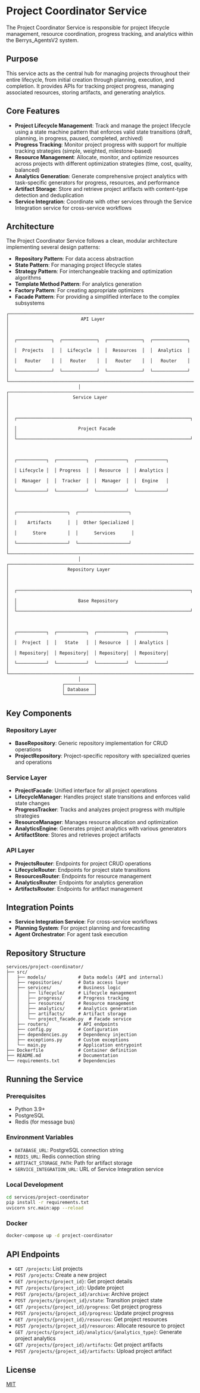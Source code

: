 # Project Coordinator Service

The Project Coordinator Service is responsible for project lifecycle management, resource coordination, progress tracking, and analytics within the Berrys_AgentsV2 system.

## Purpose

This service acts as the central hub for managing projects throughout their entire lifecycle, from initial creation through planning, execution, and completion. It provides APIs for tracking project progress, managing associated resources, storing artifacts, and generating analytics.

## Core Features

- **Project Lifecycle Management**: Track and manage the project lifecycle using a state machine pattern that enforces valid state transitions (draft, planning, in progress, paused, completed, archived)
- **Progress Tracking**: Monitor project progress with support for multiple tracking strategies (simple, weighted, milestone-based)
- **Resource Management**: Allocate, monitor, and optimize resources across projects with different optimization strategies (time, cost, quality, balanced)
- **Analytics Generation**: Generate comprehensive project analytics with task-specific generators for progress, resources, and performance
- **Artifact Storage**: Store and retrieve project artifacts with content-type detection and deduplication
- **Service Integration**: Coordinate with other services through the Service Integration service for cross-service workflows

## Architecture

The Project Coordinator Service follows a clean, modular architecture implementing several design patterns:

- **Repository Pattern**: For data access abstraction
- **State Pattern**: For managing project lifecycle states
- **Strategy Pattern**: For interchangeable tracking and optimization algorithms
- **Template Method Pattern**: For analytics generation
- **Factory Pattern**: For creating appropriate optimizers
- **Facade Pattern**: For providing a simplified interface to the complex subsystems

```
┌───────────────────────────────────────────────────────────────────────┐
│                           API Layer                                    │
│                                                                       │
│  ┌─────────────┐  ┌─────────────┐  ┌─────────────┐  ┌─────────────┐  │
│  │  Projects   │  │  Lifecycle  │  │  Resources  │  │  Analytics  │  │
│  │   Router    │  │   Router    │  │   Router    │  │   Router    │  │
│  └─────────────┘  └─────────────┘  └─────────────┘  └─────────────┘  │
└───────────────────────────────────────────────────────────────────────┘
                           │
┌───────────────────────────────────────────────────────────────────────┐
│                        Service Layer                                   │
│                                                                       │
│  ┌─────────────────────────────────────────────────────────────────┐  │
│  │                       Project Facade                             │  │
│  └─────────────────────────────────────────────────────────────────┘  │
│                                                                       │
│  ┌───────────┐  ┌───────────┐  ┌───────────┐  ┌───────────┐          │
│  │ Lifecycle │  │ Progress  │  │ Resource  │  │ Analytics │          │
│  │  Manager  │  │  Tracker  │  │  Manager  │  │  Engine   │          │
│  └───────────┘  └───────────┘  └───────────┘  └───────────┘          │
│                                                                       │
│  ┌───────────────────┐  ┌───────────────────┐                        │
│  │    Artifacts      │  │  Other Specialized │                        │
│  │      Store        │  │      Services      │                        │
│  └───────────────────┘  └───────────────────┘                        │
└───────────────────────────────────────────────────────────────────────┘
                           │
┌───────────────────────────────────────────────────────────────────────┐
│                      Repository Layer                                  │
│                                                                       │
│  ┌─────────────────────────────────────────────────────────────────┐  │
│  │                       Base Repository                            │  │
│  └─────────────────────────────────────────────────────────────────┘  │
│                                                                       │
│  ┌───────────┐  ┌───────────┐  ┌───────────┐  ┌───────────┐          │
│  │  Project  │  │   State   │  │ Resource  │  │ Analytics │          │
│  │ Repository│  │ Repository│  │ Repository│  │ Repository│          │
│  └───────────┘  └───────────┘  └───────────┘  └───────────┘          │
└───────────────────────────────────────────────────────────────────────┘
                           │
                     ┌───────────┐
                     │ Database  │
                     └───────────┘
```

## Key Components

### Repository Layer

- **BaseRepository**: Generic repository implementation for CRUD operations
- **ProjectRepository**: Project-specific repository with specialized queries and operations

### Service Layer

- **ProjectFacade**: Unified interface for all project operations
- **LifecycleManager**: Handles project state transitions and enforces valid state changes
- **ProgressTracker**: Tracks and analyzes project progress with multiple strategies
- **ResourceManager**: Manages resource allocation and optimization
- **AnalyticsEngine**: Generates project analytics with various generators
- **ArtifactStore**: Stores and retrieves project artifacts

### API Layer

- **ProjectsRouter**: Endpoints for project CRUD operations
- **LifecycleRouter**: Endpoints for project state transitions
- **ResourcesRouter**: Endpoints for resource management
- **AnalyticsRouter**: Endpoints for analytics generation
- **ArtifactsRouter**: Endpoints for artifact management

## Integration Points

- **Service Integration Service**: For cross-service workflows
- **Planning System**: For project planning and forecasting
- **Agent Orchestrator**: For agent task execution

## Repository Structure

```
services/project-coordinator/
├── src/
│   ├── models/            # Data models (API and internal)
│   ├── repositories/      # Data access layer
│   ├── services/          # Business logic
│   │   ├── lifecycle/     # Lifecycle management
│   │   ├── progress/      # Progress tracking
│   │   ├── resources/     # Resource management
│   │   ├── analytics/     # Analytics generation
│   │   ├── artifacts/     # Artifact storage
│   │   └── project_facade.py  # Facade service
│   ├── routers/           # API endpoints
│   ├── config.py          # Configuration
│   ├── dependencies.py    # Dependency injection
│   ├── exceptions.py      # Custom exceptions
│   └── main.py            # Application entrypoint
├── Dockerfile             # Container definition
├── README.md              # Documentation
└── requirements.txt       # Dependencies
```

## Running the Service

### Prerequisites

- Python 3.9+
- PostgreSQL
- Redis (for message bus)

### Environment Variables

- `DATABASE_URL`: PostgreSQL connection string
- `REDIS_URL`: Redis connection string
- `ARTIFACT_STORAGE_PATH`: Path for artifact storage
- `SERVICE_INTEGRATION_URL`: URL of Service Integration service

### Local Development

```bash
cd services/project-coordinator
pip install -r requirements.txt
uvicorn src.main:app --reload
```

### Docker

```bash
docker-compose up -d project-coordinator
```

## API Endpoints

- `GET /projects`: List projects
- `POST /projects`: Create a new project
- `GET /projects/{project_id}`: Get project details
- `PUT /projects/{project_id}`: Update project
- `POST /projects/{project_id}/archive`: Archive project
- `POST /projects/{project_id}/state`: Transition project state
- `GET /projects/{project_id}/progress`: Get project progress
- `POST /projects/{project_id}/progress`: Update project progress
- `GET /projects/{project_id}/resources`: Get project resources
- `POST /projects/{project_id}/resources`: Allocate resource to project
- `GET /projects/{project_id}/analytics/{analytics_type}`: Generate project analytics
- `GET /projects/{project_id}/artifacts`: Get project artifacts
- `POST /projects/{project_id}/artifacts`: Upload project artifact

## License

[MIT](../../LICENSE)

